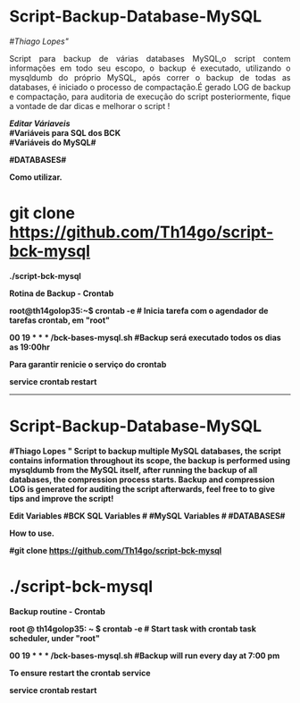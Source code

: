 # Script-Backup-Database-MySQL 
<i>#Thiago Lopes"<br></i>
<p align="justify">Script para backup de várias databases MySQL,o script contem informações em todo seu escopo,
o backup é executado, utilizando o mysqldumb do próprio MySQL, após correr o backup de todas as
databases, é iniciado o processo de compactação.É gerado LOG de backup e compactação, para auditoria
de execução do script posteriormente, fique a vontade de dar dicas e melhorar o script !</p>

<b><i>Editar Váriaveis</b></i><br>
<b>#Variáveis para SQL dos BCK<b><br>
<b>#Variáveis do MySQL#</b><br>

<b>#DATABASES#</b><br>

Como utilizar.

# git clone https://github.com/Th14go/script-bck-mysql 

<b>./script-bck-mysql<b><br>

Rotina de Backup - Crontab<br>

root@th14golop35:~$  crontab -e   # Inicia tarefa com o agendador de tarefas crontab, em "root"<br>

00 19 * * * /bck-bases-mysql.sh #Backup será executado todos os dias as 19:00hr<br>

Para garantir renicie o serviço do crontab<br>

service crontab restart<br>


---------------------------------------------------------------------------------------------------------------------------------

# Script-Backup-Database-MySQL 
#Thiago Lopes "
Script to backup multiple MySQL databases,
the script contains information throughout its scope,
the backup is performed using mysqldumb from the
MySQL itself, after running the backup of all
databases, the compression process starts.
Backup and compression LOG is generated for auditing
the script afterwards, feel free to
to give tips and improve the script!

Edit Variables
#BCK SQL Variables #
#MySQL Variables #
#DATABASES#

How to use.

#git clone https://github.com/Th14go/script-bck-mysql

# ./script-bck-mysql

Backup routine - Crontab

root @ th14golop35: ~ $ crontab -e # Start task with crontab task scheduler, under "root"

00 19 * * * /bck-bases-mysql.sh #Backup will run every day at 7:00 pm

To ensure restart the crontab service

service crontab restart


